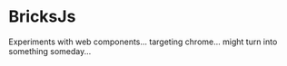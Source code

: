 # BricksJs
Experiments with web components... targeting chrome... might turn into something
someday...
